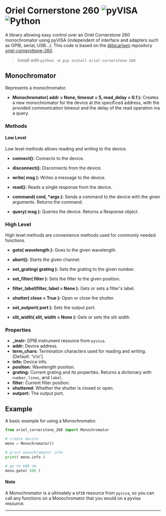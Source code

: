 # Oriel Cornerstone 260 ![pyVISA](https://img.shields.io/badge/pyVISA-1.3.0-brightgreen) ![Python](https://img.shields.io/badge/Python-3.10.0-brightgreen)
A library allowing easy control over an Oriel Cornerstone 260 monochromator using pyVISA (independent of interface and adapters such as GPIB, serial, USB...).
This code is based on the [@bicarlsen](https://github.com/bicarlsen) repository [oriel-cornersttone-260](https://github.com/bicarlsen/oriel-cornerstone-260).
> Install with `python -m pip install oriel-cornerstone-260`

## Monochromator
Represents a monochromator.

+ **Monochromator( addr = None, timeout = 5, read_delay = 0.1 ):** Creates a new monochromator for the device at the specificed address, with the provided communication timeout and the delay of the read operation ina a query.

### Methods

#### Low Level
Low level methods allows reading and writing to the device.

+ **connect():** Connects to the device.

+ **disconnect():** Disconnects from the device.

+ **write( msg ):** Writes a message to the device.

+ **read():** Reads a single response from the device.

+ **command( cmd, \*args ):** Sends a command to the device with the given arguments. Returns the command.

+ **query( msg ):** Queries the device. Returns a Response object.

### High Level
High level methods are convenience methods used for commonly needed functions.

+ **goto( wavelength ):** Goes to the given wavelength.

+ **abort():** Starts the given channel.

+ **set_grating( grating ):** Sets the grating to the given number.

+ **set_filter( filter ):** Sets the filter to the given position.

+ **filter_label(filter, label = None ):** Gets or sets a filter's label.

+ **shutter( close = True ):** Open or close the shutter.

+ **set_outport( port ):** Sets the output port.

+ **slit_width( slit, width = None ):** Gets or sets the slit width.


### Properties
+ **_instr:** GPIB instrument resource from `pyvisa`.
+ **addr:** Device address.
+ **term_chars:** Termination characters used for reading and writing. [Default: '\r\n']
+ **info:** Device info.
+ **position:** Wavelength position.
+ **grating:** Current grating and its properties. Returns a dictionary with `number`, `lines`, and `label`.
+ **filter:** Current filter position.
+ **shuttered:** Whether the shutter is closed or open.
+ **outport:** The output port.

## Example

A basic example for using a Monochromator.
```python
from oriel_cornerstone_260 import Monochromator

# create device
mono = Monochromator()

# print monochromator info
print( mono.info )

# go to 600 nm
mono.goto( 600 )
```

#### Note
A Monochromator is a ultimately a `GPIB` resource from `pyvisa`, so you can call any functions on a Monochromator that you would on a pyvisa resource.

---
